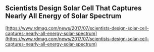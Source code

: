 ## Scientists Design Solar Cell That Captures Nearly All Energy of Solar Spectrum
  
  [https://www.rdmag.com/news/2017/07/scientists-design-solar-cell-captures-nearly-all-energy-solar-spectrum](https://www.rdmag.com/news/2017/07/scientists-design-solar-cell-captures-nearly-all-energy-solar-spectrum)